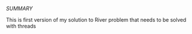 *SUMMARY* 

This is first version of my solution to River problem that needs to be solved with threads
